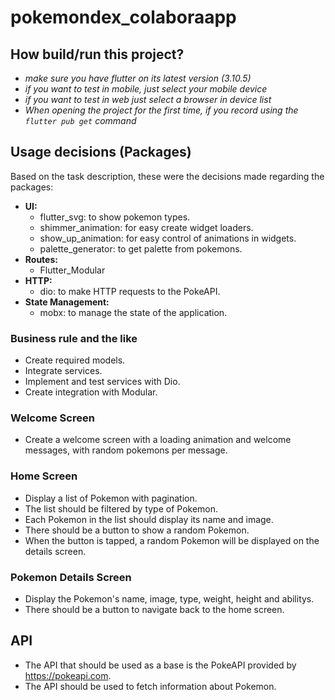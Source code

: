 # pokemondex_colaboraapp
## How build/run this project? 
* *make sure you have flutter on its latest version (3.10.5)*
* *if you want to test in mobile, just select your mobile device*
* *if you want to test in web just select a browser in device list*
* *When opening the project for the first time, if you record using the `flutter pub get` command* 


## Usage decisions (Packages)

Based on the task description, these were the decisions made regarding the packages:

* **UI:**
    * flutter_svg: to show pokemon types.
    * shimmer_animation: for easy create widget loaders.
    * show_up_animation: for easy control of animations in widgets.
    * palette_generator: to get palette from pokemons.
* **Routes:**
    * Flutter_Modular
* **HTTP:**
    * dio: to make HTTP requests to the PokeAPI.
* **State Management:**
    * mobx: to manage the state of the application.

### Business rule and the like

* Create required models.
* Integrate services.
* Implement and test services with Dio.
* Create integration with Modular.

### Welcome Screen

* Create a welcome screen with a loading animation and welcome messages, with random pokemons per message.
### Home Screen

* Display a list of Pokemon with pagination.
* The list should be filtered by type of Pokemon.
* Each Pokemon in the list should display its name and image.
* There should be a button to show a random Pokemon.
* When the button is tapped, a random Pokemon will be displayed on the details screen.

### Pokemon Details Screen

* Display the Pokemon's name, image, type, weight, height and abilitys.
* There should be a button to navigate back to the home screen.

## API
* The API that should be used as a base is the PokeAPI provided by https://pokeapi.com.
* The API should be used to fetch information about Pokemon.
